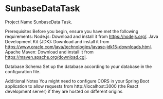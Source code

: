# SunbaseDataTask

Project Name
SunbaseData Task.

Prerequisites
Before you begin, ensure you have met the following requirements:
Node.js: Download and install it from https://nodejs.org/.
Java Development Kit (JDK): Download and install it from https://www.oracle.com/java/technologies/javase-jdk15-downloads.html.
Apache Maven: Download and install it from https://maven.apache.org/download.cgi.

Database Schema
Set up the database according to your database in the configuration file.

Additional Notes
You might need to configure CORS in your Spring Boot application to allow requests from http://localhost:3000 
(the React development server) if they are hosted on different origins.
